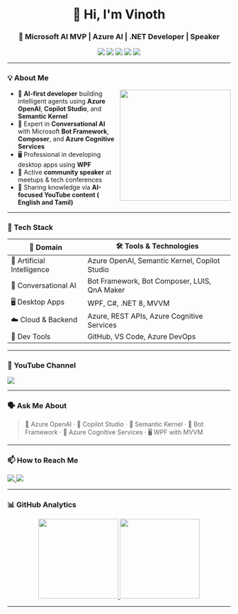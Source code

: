 
<h1 align="center">👋 Hi, I'm Vinoth</h1>
<h3 align="center">🧠 Microsoft AI MVP | Azure AI | .NET Developer | Speaker</h3>

<p align="center">
  <img src="https://img.shields.io/badge/Microsoft-AI%20MVP-blueviolet?style=for-the-badge&logo=microsoft&logoColor=white" />
  <img src="https://img.shields.io/badge/Azure-OpenAI-0089D6?style=for-the-badge&logo=azure-devops&logoColor=white" />
  <img src="https://img.shields.io/badge/Semantic-Kernel-34A853?style=for-the-badge&logo=openai&logoColor=white" />
  <img src="https://img.shields.io/badge/Copilot-Studio-9146FF?style=for-the-badge&logo=github&logoColor=white" />
  <img src="https://img.shields.io/badge/.NET-Developer-purple?style=for-the-badge&logo=dotnet&logoColor=white" />
</p>

---

### 💡 About Me

<img align="right" src="https://media.giphy.com/media/26tn33aiTi1jkl6H6/giphy.gif" width="250"/>

- 🧠 **AI-first developer** building intelligent agents using **Azure OpenAI**, **Copilot Studio**, and **Semantic Kernel**
- 🤖 Expert in **Conversational AI** with Microsoft **Bot Framework**, **Composer**, and **Azure Cognitive Services**
- 🖥️ Professional in developing desktop apps using **WPF** 
- 🎤 Active **community speaker** at meetups & tech conferences
- 🎥 Sharing knowledge via **AI-focused YouTube content ( English and Tamil)**

---

### 🚀 Tech Stack

| 🔬 Domain            | 🛠️ Tools & Technologies |
|---------------------|-------------------------|
| 🧠 Artificial Intelligence | Azure OpenAI, Semantic Kernel, Copilot Studio |
| 🤖 Conversational AI | Bot Framework, Bot Composer, LUIS, QnA Maker |
| 🖥️ Desktop Apps      | WPF, C#, .NET 8, MVVM |
| ☁️ Cloud & Backend   | Azure, REST APIs, Azure Cognitive Services |
| 🧰 Dev Tools         | GitHub, VS Code, Azure DevOps |

---

### 🎥 YouTube Channel

<p align="left">
  <a href="https://www.youtube.com/@vinothrajendran">
    <img src="https://img.shields.io/youtube/channel/subscribers/UCQf_yRJpsfyEiWWpt1MZ6vA?style=for-the-badge&label=YouTube%20Subscribers&logo=youtube&logoColor=white&color=red" />
  </a>
</p>

---


### 🗣️ Ask Me About

> 🧠 Azure OpenAI  · 🎯 Copilot Studio  · 🧩 Semantic Kernel · 🤖 Bot Framework · 💬 Azure Cognitive Services · 🖥️ WPF with MVVM 

---


### 📫 How to Reach Me

<p align="left">
  <a href="https://twitter.com/vinothrajendran">
    <img src="https://img.shields.io/badge/follow-@VinothRajendran-1DA1F2?style=for-the-badge&logo=twitter&logoColor=white" />
  </a>
  <a href="https://www.linkedin.com/in/rmvinoth">
    <img src="https://img.shields.io/badge/connect-Vinoth%20Rajendran-0A66C2?style=for-the-badge&logo=linkedin&logoColor=white" />
  </a>
</p>

---

### 📊 GitHub Analytics

<p align="center">
  <a href="https://github.com/rvinothrajendran">
    <img height="180em" src="https://github-readme-stats.vercel.app/api?username=rvinothrajendran&show_icons=true&theme=tokyonight&hide_border=true" />
    <img height="180em" src="https://github-readme-stats-eight-theta.vercel.app/api/top-langs/?username=rvinothrajendran&layout=compact&langs_count=8&theme=algolia&hide_border=true" />
  </a>
</p>

---

